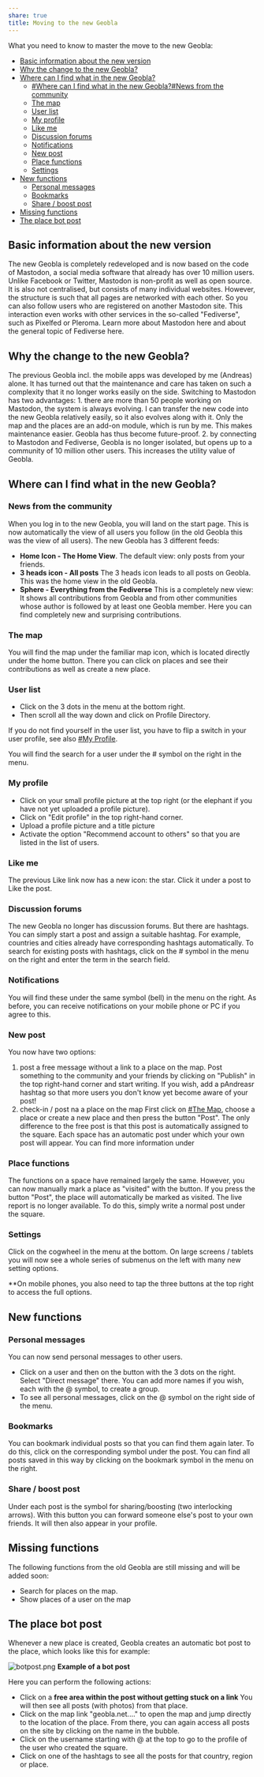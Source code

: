 ```yaml
---
share: true
title: Moving to the new Geobla
---
```


What you need to know to master the move to the new Geobla:

- [Basic information about the new version](.md#basic-information-about-the-new-version)
- [Why the change to the new Geobla?](.md#why-the-change-to-the-new-geobla)
- [Where can I find what in the new Geobla?](.md#where-can-i-find-what-in-the-new-geobla)
	- [#Where can I find what in the new Geobla?#News from the community](.md#where-can-i-find-what-in-the-new-geoblanews-from-the-community)
	- [The map](.md#where-can-i-find-what-in-the-new-geoblathe-map)
	- [User list](.md#where-can-i-find-what-in-the-new-geoblauser-list)
	- [My profile](.md#where-can-i-find-what-in-the-new-geoblamy-profile)
	- [Like me](.md#where-can-i-find-what-in-the-new-geoblalike-me)
	- [Discussion forums](.md#where-can-i-find-what-in-the-new-geobladiscussion-forums)
	- [Notifications](.md#where-can-i-find-what-in-the-new-geoblanotifications)
	- [New post](.md#where-can-i-find-what-in-the-new-geoblanew-post)
	- [Place functions](.md#where-can-i-find-what-in-the-new-geoblaplace-functions)
	- [Settings](.md#where-can-i-find-what-in-the-new-geoblasettings)
- [New functions](.md#new-functions)
	- [Personal messages](.md#new-functionspersonal-messages)
	- [Bookmarks](.md#new-functionsbookmarks)
	- [Share / boost post](.md#new-functionsshare-boost-post)
- [Missing functions](.md#missing-functions)
- [The place bot post](.md#the-place-bot-post)


## Basic information about the new version 

The new Geobla is completely redeveloped and is now based on the code of Mastodon, a social media software that already has over 10 million users. Unlike Facebook or Twitter, Mastodon is non-profit as well as open source. It is also not centralised, but consists of many individual websites. However, the structure is such that all pages are networked with each other. So you can also follow users who are registered on another Mastodon site. This interaction even works with other services in the so-called "Fediverse", such as Pixelfed or Pleroma. Learn more about Mastodon here and about the general topic of Fediverse here.  
  
## Why the change to the new Geobla?  

The previous Geobla incl. the mobile apps was developed by me (Andreas) alone. It has turned out that the maintenance and care has taken on such a complexity that it no longer works easily on the side. Switching to Mastodon has two advantages: 1. there are more than 50 people working on Mastodon, the system is always evolving. I can transfer the new code into the new Geobla relatively easily, so it also evolves along with it. Only the map and the places are an add-on module, which is run by me. This makes maintenance easier. Geobla has thus become future-proof. 2. by connecting to Mastodon and Fediverse, Geobla is no longer isolated, but opens up to a community of 10 million other users. This increases the utility value of Geobla.  
  
## Where can I find what in the new Geobla?  

### News from the community

When you log in to the new Geobla, you will land on the start page. This is now automatically the view of all users you follow (in the old Geobla this was the view of all users). The new Geobla has 3 different feeds:

- **Home Icon - The Home View**.
  The default view: only posts from your friends.
- **3 heads icon - All posts**
  The 3 heads icon leads to all posts on Geobla. This was the home view in the old Geobla.
- **Sphere - Everything from the Fediverse**
  This is a completely new view: It shows all contributions from Geobla and from other communities whose author is followed by at least one Geobla member. Here you can find completely new and surprising contributions.

### The map

You will find the map under the familiar map icon, which is located directly under the home button. There you can click on places and see their contributions as well as create a new place.

### User list

- Click on the 3 dots in the menu at the bottom right.
- Then scroll all the way down and click on Profile Directory.

If you do not find yourself in the user list, you have to flip a switch in your user profile, see also [#My Profile](.md#my-profile).

You will find the search for a user under the # symbol on the right in the menu.

### My profile

- Click on your small profile picture at the top right (or the elephant if you have not yet uploaded a profile picture).
- Click on "Edit profile" in the top right-hand corner.
- Upload a profile picture and a title picture
- Activate the option "Recommend account to others" so that you are listed in the list of users.

### Like me

The previous Like link now has a new icon: the star. Click it under a post to Like the post.

### Discussion forums

The new Geobla no longer has discussion forums. But there are hashtags. You can simply start a post and assign a suitable hashtag. For example, countries and cities already have corresponding hashtags automatically. To search for existing posts with hashtags, click on the # symbol in the menu on the right and enter the term in the search field.

### Notifications

You will find these under the same symbol (bell) in the menu on the right. As before, you can receive notifications on your mobile phone or PC if you agree to this.

### New post

You now have two options:

1. post a free message without a link to a place on the map.
   Post something to the community and your friends by clicking on "Publish" in the top right-hand corner and start writing. If you wish, add a pAndreasr hashtag so that more users you don't know yet become aware of your post!
2. check-in / post na a place on the map
   First click on [#The Map](.md#the-map), choose a place or create a new place and then press the button "Post". The only difference to the free post is that this post is automatically assigned to the square.
   Each space has an automatic post under which your own post will appear. You can find more information under 

### Place functions

The functions on a space have remained largely the same. However, you can now manually mark a place as "visited" with the button. If you press the button "Post", the place will automatically be marked as visited. The live report is no longer available. To do this, simply write a normal post under the square.

### Settings

Click on the cogwheel in the menu at the bottom. On large screens / tablets you will now see a whole series of submenus on the left with many new setting options.

**On mobile phones, you also need to tap the three buttons at the top right to access the full options. 
   
## New functions

### Personal messages

You can now send personal messages to other users. 
- Click on a user and then on the button with the 3 dots on the right. Select "Direct message" there. You can add more names if you wish, each with the @ symbol, to create a group.
- To see all personal messages, click on the @ symbol on the right side of the menu.

### Bookmarks

You can bookmark individual posts so that you can find them again later. To do this, click on the corresponding symbol under the post. You can find all posts saved in this way by clicking on the bookmark symbol in the menu on the right.

### Share / boost post

Under each post is the symbol for sharing/boosting (two interlocking arrows). With this button you can forward someone else's post to your own friends. It will then also appear in your profile.

## Missing functions

The following functions from the old Geobla are still missing and will be added soon:

- Search for places on the map.
- Show places of a user on the map

## The place bot post

Whenever a new place is created, Geobla creates an automatic bot post to the place, which looks like this for example:

![botpost.png](botpost.png#)
**Example of a bot post**

Here you can perform the following actions:
- Click on a **free area within the post without getting stuck on a link** You will then see all posts (with photos) from that place.
- Click on the map link "geobla.net...." to open the map and jump directly to the location of the place. From there, you can again access all posts on the site by clicking on the name in the bubble.
- Click on the username starting with @ at the top to go to the profile of the user who created the square.
- Click on one of the hashtags to see all the posts for that country, region or place.

